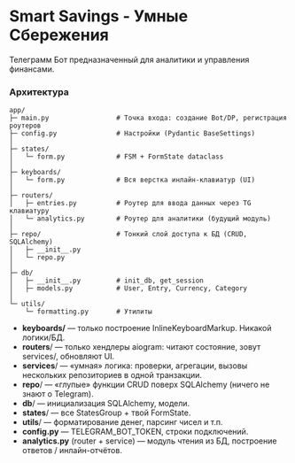 # Smart Savings - Умные Сбережения

Телеграмм Бот предназначенный для аналитики и управления финансами.

### Архитектура
```
app/
├─ main.py                 # Точка входа: создание Bot/DP, регистрация роутеров
├─ config.py               # Настройки (Pydantic BaseSettings)
│
├─ states/
│   └─ form.py             # FSM + FormState dataclass
│
├─ keyboards/
│   └─ form.py             # Вся верстка инлайн-клавиатур (UI)
│
├─ routers/
│   ├─ entries.py          # Роутер для ввода данных через TG клавиатуру
│   └─ analytics.py        # Роутер для аналитики (будущий модуль)
│
├─ repo/                   # Тонкий слой доступа к БД (CRUD, SQLAlchemy)
│   ├─ __init__.py
│   └─ repo.py
│
├─ db/
│   ├─ __init__.py         # init_db, get_session
│   ├─ models.py           # User, Entry, Currency, Category
│
└─ utils/
    └─ formatting.py       # Утилиты
```


* **keyboards/** — только построение InlineKeyboardMarkup. Никакой логики/БД.
* **routers**/ — только хендлеры aiogram: читают состояние, зовут services/, обновляют UI.
* **services**/ — «умная» логика: проверки, агрегации, вызовы нескольких репозиториев в одной транзакции.
* **repo**/ — «глупые» функции CRUD поверх SQLAlchemy (ничего не знают о Telegram).
* **db**/ — инициализация SQLAlchemy, модели.
* **states**/ — все StatesGroup + твой FormState.
* **utils**/ — форматирование денег, парсинг чисел и т.п.
* **config.py** — TELEGRAM_BOT_TOKEN, строки подключений.
* **analytics.py** (router + service) — модуль чтения из БД, построение ответов / инлайн-отчётов.